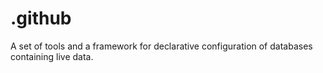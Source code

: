 # .github
A set of tools and a framework for declarative configuration of databases containing live data.
